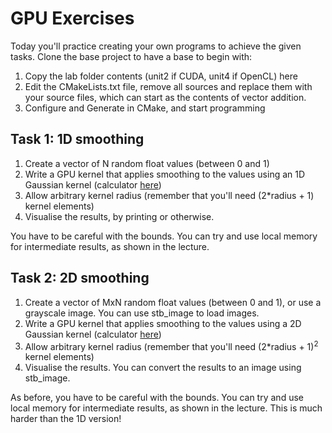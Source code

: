 # GPU Exercises

Today you'll practice creating your own programs to achieve the given tasks. Clone the base project to have a base to begin with:

1. Copy the lab folder contents (unit2 if CUDA, unit4 if OpenCL) here 
2. Edit the CMakeLists.txt file, remove all sources and replace them with your source files, which can start as the contents of vector addition.
3. Configure and Generate in CMake, and start programming

## Task 1: 1D smoothing

1. Create a vector of N random float values (between 0 and 1)
2. Write a GPU kernel that applies smoothing to the values using an 1D Gaussian kernel (calculator [here](https://web.archive.org/web/20220916052214/http://dev.theomader.com/gaussian-kernel-calculator/))
3. Allow arbitrary kernel radius (remember that you'll need (2\*radius + 1) kernel elements)
4. Visualise the results, by printing or otherwise.

You have to be careful with the bounds. You can try and use local memory for intermediate results, as shown in the lecture.

## Task 2: 2D smoothing

1. Create a vector of MxN random float values (between 0 and 1), or use a grayscale image. You can use stb_image to load images.
2. Write a GPU kernel that applies smoothing to the values using a 2D Gaussian kernel (calculator [here](https://web.archive.org/web/20220916052214/http://dev.theomader.com/gaussian-kernel-calculator/))
3. Allow arbitrary kernel radius (remember that you'll need (2\*radius + 1)<sup>2</sup> kernel elements)
4. Visualise the results. You can convert the results to an image using stb_image.

As before, you have to be careful with the bounds. You can try and use local memory for intermediate results, as shown in the lecture. This is much harder than the 1D version!
